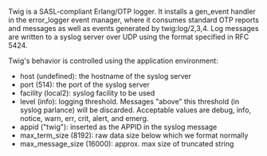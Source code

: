 Twig is a SASL-compliant Erlang/OTP logger.  It installs a gen_event handler in the error_logger event manager, where it consumes standard OTP reports and messages as well as events generated by twig:log/2,3,4.  Log messages are written to a syslog server over UDP using the format specified in RFC 5424.

Twig's behavior is controlled using the application environment:

* host (undefined): the hostname of the syslog server
* port (514): the port of the syslog server
* facility (local2): syslog facility to be used
* level (info): logging threshold. Messages "above" this threshold (in syslog parlance) will be discarded. Acceptable values are debug, info, notice, warn, err, crit, alert, and emerg.
* appid ("twig"): inserted as the APPID in the syslog message
* max_term_size (8192): raw data size below which we format normally
* max_message_size (16000): approx. max size of truncated string
